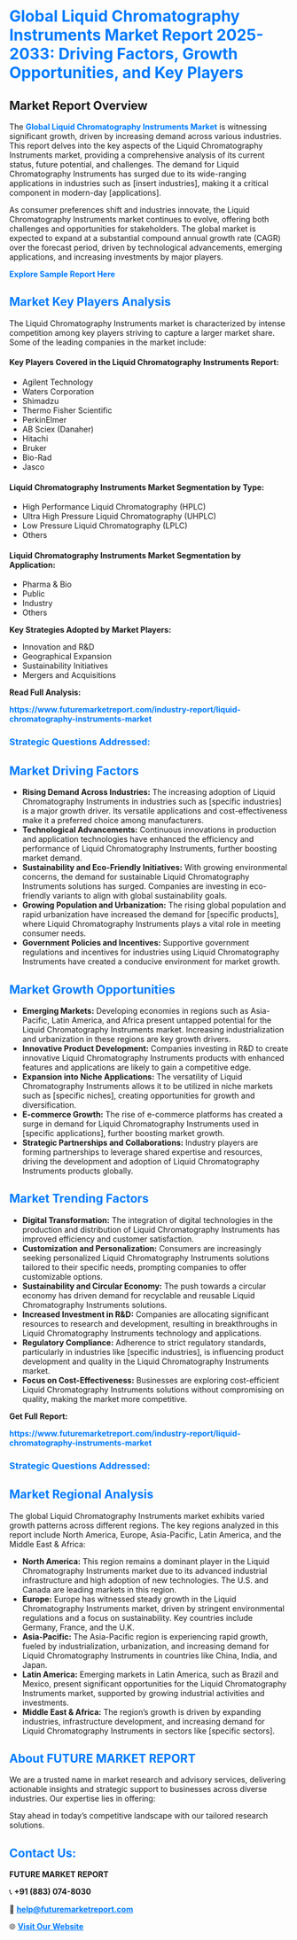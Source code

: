 <h1 style="color: #007BFF;">Global Liquid Chromatography Instruments Market Report 2025-2033: Driving Factors, Growth Opportunities, and Key Players</h1>

<section id="overview">
<h2>Market Report Overview</h2>
<p>The <a href="https://www.futuremarketreport.com/industry-report/liquid-chromatography-instruments-market" style="color: #007BFF; text-decoration: none;"><strong>Global Liquid Chromatography Instruments Market</strong></a> is witnessing significant growth, driven by increasing demand across various industries. This report delves into the key aspects of the Liquid Chromatography Instruments market, providing a comprehensive analysis of its current status, future potential, and challenges. The demand for Liquid Chromatography Instruments has surged due to its wide-ranging applications in industries such as [insert industries], making it a critical component in modern-day [applications].</p>
<p>As consumer preferences shift and industries innovate, the Liquid Chromatography Instruments market continues to evolve, offering both challenges and opportunities for stakeholders. The global market is expected to expand at a substantial compound annual growth rate (CAGR) over the forecast period, driven by technological advancements, emerging applications, and increasing investments by major players.</p>
</section>

<section id="overview">
<p><a href="https://www.futuremarketreport.com/request-sample/reportId=28164" style="color: #007BFF; text-decoration: none;"><strong>Explore Sample Report Here</strong></a></p>
</section>

<section id="key-players">
<h2 style="color: #007BFF;">Market Key Players Analysis</h2>
<p>The Liquid Chromatography Instruments market is characterized by intense competition among key players striving to capture a larger market share. Some of the leading companies in the market include:</p>
<h4>Key Players Covered in the Liquid Chromatography Instruments Report:</h4>
<ul><li>Agilent Technology</li><li>Waters Corporation</li><li>Shimadzu</li><li>Thermo Fisher Scientific</li><li>PerkinElmer</li><li>AB Sciex (Danaher)</li><li>Hitachi</li><li>Bruker</li><li>Bio-Rad</li><li>Jasco</li></ul>
<h4>Liquid Chromatography Instruments Market Segmentation by Type:</h4>
<ul><li>High Performance Liquid Chromatography (HPLC)</li><li>Ultra High Pressure Liquid Chromatography (UHPLC)</li><li>Low Pressure Liquid Chromatography (LPLC)</li><li>Others</li></ul>

<h4>Liquid Chromatography Instruments Market Segmentation by Application:</h4>
<ul><li>Pharma &amp; Bio</li><li>Public</li><li>Industry</li><li>Others</li></ul>
<p><strong>Key Strategies Adopted by Market Players:</strong></p>
<ul>
<li>Innovation and R&D</li>
<li>Geographical Expansion</li>
<li>Sustainability Initiatives</li>
<li>Mergers and Acquisitions</li>
</ul>
</section>

<section>
<p><strong>Read Full Analysis: </strong></p><a href="https://www.futuremarketreport.com/industry-report/liquid-chromatography-instruments-market" style="color: #007BFF; text-decoration: none;"><strong>https://www.futuremarketreport.com/industry-report/liquid-chromatography-instruments-market</strong></a>
<h3 style="color: #007BFF;">Strategic Questions Addressed:</h3>
</section>

<section id="driving-factors">
<h2 style="color: #007BFF;">Market Driving Factors</h2>
<ul>
<li><strong>Rising Demand Across Industries:</strong> The increasing adoption of Liquid Chromatography Instruments in industries such as [specific industries] is a major growth driver. Its versatile applications and cost-effectiveness make it a preferred choice among manufacturers.</li>
<li><strong>Technological Advancements:</strong> Continuous innovations in production and application technologies have enhanced the efficiency and performance of Liquid Chromatography Instruments, further boosting market demand.</li>
<li><strong>Sustainability and Eco-Friendly Initiatives:</strong> With growing environmental concerns, the demand for sustainable Liquid Chromatography Instruments solutions has surged. Companies are investing in eco-friendly variants to align with global sustainability goals.</li>
<li><strong>Growing Population and Urbanization:</strong> The rising global population and rapid urbanization have increased the demand for [specific products], where Liquid Chromatography Instruments plays a vital role in meeting consumer needs.</li>
<li><strong>Government Policies and Incentives:</strong> Supportive government regulations and incentives for industries using Liquid Chromatography Instruments have created a conducive environment for market growth.</li>
</ul>
</section>

<section id="growth-opportunities">
<h2 style="color: #007BFF;">Market Growth Opportunities</h2>
<ul>
<li><strong>Emerging Markets:</strong> Developing economies in regions such as Asia-Pacific, Latin America, and Africa present untapped potential for the Liquid Chromatography Instruments market. Increasing industrialization and urbanization in these regions are key growth drivers.</li>
<li><strong>Innovative Product Development:</strong> Companies investing in R&D to create innovative Liquid Chromatography Instruments products with enhanced features and applications are likely to gain a competitive edge.</li>
<li><strong>Expansion into Niche Applications:</strong> The versatility of Liquid Chromatography Instruments allows it to be utilized in niche markets such as [specific niches], creating opportunities for growth and diversification.</li>
<li><strong>E-commerce Growth:</strong> The rise of e-commerce platforms has created a surge in demand for Liquid Chromatography Instruments used in [specific applications], further boosting market growth.</li>
<li><strong>Strategic Partnerships and Collaborations:</strong> Industry players are forming partnerships to leverage shared expertise and resources, driving the development and adoption of Liquid Chromatography Instruments products globally.</li>
</ul>
</section>

<section id="trending-factors">
<h2 style="color: #007BFF;">Market Trending Factors</h2>
<ul>
<li><strong>Digital Transformation:</strong> The integration of digital technologies in the production and distribution of Liquid Chromatography Instruments has improved efficiency and customer satisfaction.</li>
<li><strong>Customization and Personalization:</strong> Consumers are increasingly seeking personalized Liquid Chromatography Instruments solutions tailored to their specific needs, prompting companies to offer customizable options.</li>
<li><strong>Sustainability and Circular Economy:</strong> The push towards a circular economy has driven demand for recyclable and reusable Liquid Chromatography Instruments solutions.</li>
<li><strong>Increased Investment in R&D:</strong> Companies are allocating significant resources to research and development, resulting in breakthroughs in Liquid Chromatography Instruments technology and applications.</li>
<li><strong>Regulatory Compliance:</strong> Adherence to strict regulatory standards, particularly in industries like [specific industries], is influencing product development and quality in the Liquid Chromatography Instruments market.</li>
<li><strong>Focus on Cost-Effectiveness:</strong> Businesses are exploring cost-efficient Liquid Chromatography Instruments solutions without compromising on quality, making the market more competitive.</li>
</ul>
</section>

<section>
<p><strong>Get Full Report: </strong></p><a href="https://www.futuremarketreport.com/industry-report/liquid-chromatography-instruments-market" style="color: #007BFF; text-decoration: none;"><strong>https://www.futuremarketreport.com/industry-report/liquid-chromatography-instruments-market</strong></a>
<h3 style="color: #007BFF;">Strategic Questions Addressed:</h3>
</section>


<section id="regional-analysis">
<h2 style="color: #007BFF;">Market Regional Analysis</h2>
<p>The global Liquid Chromatography Instruments market exhibits varied growth patterns across different regions. The key regions analyzed in this report include North America, Europe, Asia-Pacific, Latin America, and the Middle East & Africa:</p>
<ul>
<li><strong>North America:</strong> This region remains a dominant player in the Liquid Chromatography Instruments market due to its advanced industrial infrastructure and high adoption of new technologies. The U.S. and Canada are leading markets in this region.</li>
<li><strong>Europe:</strong> Europe has witnessed steady growth in the Liquid Chromatography Instruments market, driven by stringent environmental regulations and a focus on sustainability. Key countries include Germany, France, and the U.K.</li>
<li><strong>Asia-Pacific:</strong> The Asia-Pacific region is experiencing rapid growth, fueled by industrialization, urbanization, and increasing demand for Liquid Chromatography Instruments in countries like China, India, and Japan.</li>
<li><strong>Latin America:</strong> Emerging markets in Latin America, such as Brazil and Mexico, present significant opportunities for the Liquid Chromatography Instruments market, supported by growing industrial activities and investments.</li>
<li><strong>Middle East & Africa:</strong> The region’s growth is driven by expanding industries, infrastructure development, and increasing demand for Liquid Chromatography Instruments in sectors like [specific sectors].</li>
</ul>
</section>

<footer>
<h2 style="color: #007BFF;">About FUTURE MARKET REPORT</h2>
<p>We are a trusted name in market research and advisory services, delivering actionable insights and strategic support to businesses across diverse industries. Our expertise lies in offering:</p>

<p>Stay ahead in today’s competitive landscape with our tailored research solutions.</p>

<h2 style="color: #007BFF;">Contact Us:</h2>
<p><strong>FUTURE MARKET REPORT</strong></p>
<p>📞 <strong>+91 (883) 074-8030</strong></p>
<p>📧 <strong><a href="mailto:help@futuremarketreport.com" style="color: #007BFF;">help@futuremarketreport.com</a></strong></p>
<p>🌐 <strong><a href="https://www.futuremarketreport.com/" style="color: #007BFF;">Visit Our Website</a></strong></p>
</footer>
